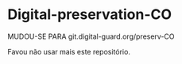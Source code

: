 # Digital-preservation-CO

MUDOU-SE PARA git.digital-guard.org/preserv-CO

Favou não usar mais este repositório.

